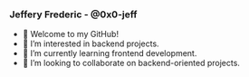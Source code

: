 ### Jeffery Frederic - @0x0-jeff
- 👋 Welcome to my GitHub!
- 👀 I’m interested in backend projects.
- 🌱 I’m currently learning frontend development.
- 💞️ I’m looking to collaborate on backend-oriented projects.
